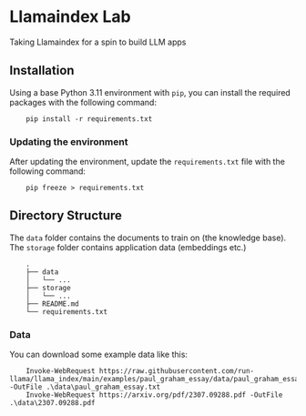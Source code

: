 # Llamaindex Lab
Taking Llamaindex for a spin to build LLM apps

## Installation
Using a base Python 3.11 environment with `pip`, you can install the required packages with the following command:

```
    pip install -r requirements.txt
```

### Updating the environment
After updating the environment, update the `requirements.txt` file with the following command:
```
    pip freeze > requirements.txt
```
## Directory Structure
The `data` folder contains the documents to train on (the knowledge base).
The `storage` folder contains application data (embeddings etc.)

```
    .
    ├── data
    │   └── ...
    ├── storage
    │   └── ...
    ├── README.md
    └── requirements.txt
```

### Data
You can download some example data like this:

```
    Invoke-WebRequest https://raw.githubusercontent.com/run-llama/llama_index/main/examples/paul_graham_essay/data/paul_graham_essay.txt -OutFile .\data\paul_graham_essay.txt
    Invoke-WebRequest https://arxiv.org/pdf/2307.09288.pdf -OutFile .\data\2307.09288.pdf
```